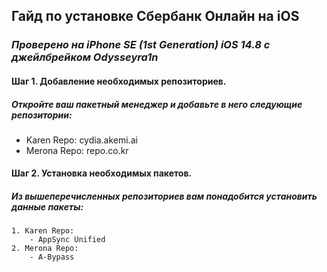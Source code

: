 <h2>Гайд по установке Сбербанк Онлайн на iOS</h2>

<h3><i>Проверено на iPhone SE (1st Generation) iOS 14.8 c джейлбрейком Odysseyra1n</i></h3>

<h4>Шаг 1. Добавление необходимых репозиториев.</h4>

<h5>Откройте ваш пакетный менеджер и добавьте в него следующие репозитории:</h5>

<ul>
    <li>Karen Repo: cydia.akemi.ai</li>
    <li>Merona Repo: repo.co.kr</li>
</ul>

<h4>Шаг 2. Установка необходимых пакетов.</h4>

<h5>Из вышеперечисленных репозиториев вам понадобится установить данные пакеты:</h5>

    1. Karen Repo:
        - AppSync Unified
    2. Merona Repo:
        - A-Bypass

    